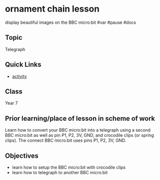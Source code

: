 # ornament chain lesson

display beautiful images on the BBC micro:bit #var #pause #docs

## Topic

Telegraph

## Quick Links

* [activity](/microbit/lessons/ornament-chain/activity)

## Class

Year 7

## Prior learning/place of lesson in scheme of work

Learn how to convert your BBC micro:bit into a telegraph using a second BBC micro:bit as well as pin P1, P2, 3V, GND, and crocodile clips (or spring clips). The connect BBC micro:bit uses pins P1, P2, 3V, GND.

## Objectives

* learn how to setup the BBC micro:bit with crocodile clips
* learn how to telegraph to another BBC micro:bit


